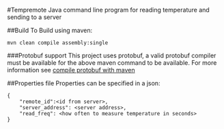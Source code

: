 #Tempremote
Java command line program for reading temperature and 
sending to a server

##Build
To Build using maven:

`mvn clean compile assembly:single`

###Protobuf support
This project uses protobuf, a valid protobuf compiler must be available for
 the above maven command to be available. For more information see [compile protobuf with maven](https://dzone.com/articles/compile-protocol-buffers-using-maven) 

##Properties file
Properties can be specified in a json:

```
{
    "remote_id":<id from server>,
    "server_address": <server address>,
    "read_freq": <how often to measure temperature in seconds>
}
```

